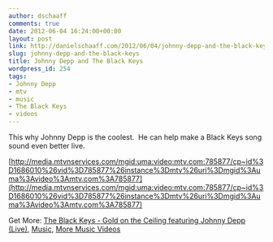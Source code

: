 ```yaml
---
author: dschaaff
comments: true
date: 2012-06-04 16:24:00+00:00
layout: post
link: http://danielschaaff.com/2012/06/04/johnny-depp-and-the-black-keys/
slug: johnny-depp-and-the-black-keys
title: Johnny Depp and The Black Keys
wordpress_id: 254
tags:
- Johnny Depp
- mtv
- music
- The Black Keys
- videos
---
```


This why Johnny Depp is the coolest.  He can help make a Black Keys song sound even better live.







[http://media.mtvnservices.com/mgid:uma:video:mtv.com:785877/cp~id%3D1686010%26vid%3D785877%26instance%3Dmtv%26uri%3Dmgid%3Auma%3Avideo%3Amtv.com%3A785877](http://media.mtvnservices.com/mgid:uma:video:mtv.com:785877/cp~id%3D1686010%26vid%3D785877%26instance%3Dmtv%26uri%3Dmgid%3Auma%3Avideo%3Amtv.com%3A785877)


Get More: [The Black Keys - Gold on the Ceiling featuring Johnny Depp (Live)](http://www.mtv.com/videos/misc/785877/the-black-keys-gold-on-the-ceiling-featuring-johnny-depp-live.jhtml#id=1686010&vid=785877), [Music](http://www.mtv.com/music/), [More Music Videos](http://www.mtv.com/music/video/)






